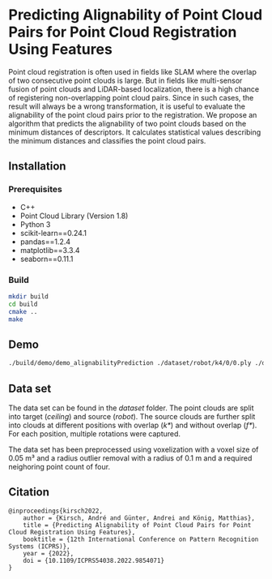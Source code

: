 # Predicting Alignability of Point Cloud Pairs for Point Cloud Registration Using Features

Point cloud registration is often used in fields like SLAM where the overlap of two consecutive point clouds is large. But in fields like multi-sensor fusion of point clouds and LiDAR-based localization, there is a high chance of registering non-overlapping point cloud pairs. Since in such cases, the result will always be a wrong transformation, it is useful to evaluate the alignability of the point cloud pairs prior to the registration. We propose an algorithm that predicts the alignability of two point clouds based on the minimum distances of descriptors. It calculates statistical values describing the minimum distances and classifies the point cloud pairs.

## Installation

### Prerequisites

- C++
 - Point Cloud Library (Version 1.8)
- Python 3
 - scikit-learn==0.24.1
 - pandas==1.2.4
 - matplotlib==3.3.4
 - seaborn==0.11.1

### Build

```bash
mkdir build
cd build
cmake ..
make
```

## Demo

```bash
./build/demo/demo_alignabilityPrediction ./dataset/robot/k4/0/0.ply ./dataset/ceiling/0.ply 1.0
```

## Data set

The data set can be found in the _dataset_ folder. The point clouds are split into target (_ceiling_) and source (_robot_). The source clouds are further split into clouds at different positions with overlap (_k*_) and without overlap (_f*_). For each position, multiple rotations were captured.

The data set has been preprocessed using voxelization with a voxel size of 0.05 m³ and a radius outlier removal with a radius of 0.1 m and a required neighoring point count of four.

## Citation

```
@inproceedings{kirsch2022,
    author = {Kirsch, André and Günter, Andrei and König, Matthias},
    title = {Predicting Alignability of Point Cloud Pairs for Point Cloud Registration Using Features},
    booktitle = {12th International Conference on Pattern Recognition Systems (ICPRS)},
    year = {2022},
    doi = {10.1109/ICPRS54038.2022.9854071}
}
```
